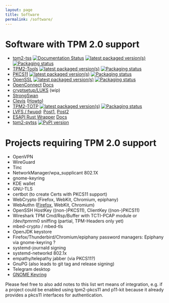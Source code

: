```yaml
---
layout: page
title: Software
permalink: /software/
---
```


<script>
  ((window.gitter = {}).chat = {}).options = {
    room: 'tpm2-software/community'
  };
</script>
<script src="https://sidecar.gitter.im/dist/sidecar.v1.js" async defer></script>

# Software with TPM 2.0 support
- [tpm2-tss](https://github.com/tpm2-software/tpm2-tss) [![Documentation Status](https://readthedocs.org/projects/tpm2-tss/badge/?version=latest)](https://tpm2-tss.readthedocs.io/en/latest/?badge=latest) [![latest packaged version(s)](https://repology.org/badge/latest-versions/tpm2-tss.svg)](https://repology.org/project/tpm2-tss/versions)  [![Packaging status](https://repology.org/badge/tiny-repos/tpm2-tss.svg)](https://repology.org/project/tpm2-tss/versions)
- [TPM2-Tools](https://github.com/tpm2-software/tpm2-tools) [![latest packaged version(s)](https://repology.org/badge/latest-versions/tpm2-tools.svg)](https://repology.org/project/tpm2-tools/versions) [![Packaging status](https://repology.org/badge/tiny-repos/tpm2-tools.svg)](https://repology.org/project/tpm2-tools/versions)
- [PKCS11](https://github.com/tpm2-software/tpm2-pkcs11) [![latest packaged version(s)](https://repology.org/badge/latest-versions/tpm2-pkcs11.svg)](https://repology.org/project/tpm2-pkcs11/versions) [![Packaging status](https://repology.org/badge/tiny-repos/tpm2-pkcs11.svg)](https://repology.org/project/tpm2-pkcs11/versions)
- [OpenSSL](https://github.com/tpm2-software/tpm2-tss-engine) [![latest packaged version(s)](https://repology.org/badge/latest-versions/tpm2-tss-engine.svg)](https://repology.org/project/tpm2-tss-engine/versions) [![Packaging status](https://repology.org/badge/tiny-repos/tpm2-tss-engine.svg)](https://repology.org/project/tpm2-tss-engine/versions)
- [OpenConnect](http://git.infradead.org/users/dwmw2/openconnect.git/) [Docs](http://www.infradead.org/openconnect/tpm.html)
- [cryptsetup/LUKS](https://gitlab.com/cryptsetup/cryptsetup/merge_requests/51) (wip)
- [StrongSwan](https://wiki.strongswan.org/projects/strongswan/wiki/TPMPlugin)
- [Clevis](https://github.com/latchset/clevis) ([Howto](https://blog.dowhile0.org/2017/10/18/automatic-luks-volumes-unlocking-using-a-tpm2-chip/))
- [TPM2-TOTP](https://github.com/tpm2-software/tpm2-totp) [![latest packaged version(s)](https://repology.org/badge/latest-versions/tpm2-totp.svg)](https://repology.org/project/tpm2-totp/versions) [![Packaging status](https://repology.org/badge/tiny-repos/tpm2-totp.svg)](https://repology.org/project/tpm2-totp/versions)
- [LVFS / fwupd](https://fwupd.org/): [Post1](https://blogs.gnome.org/hughsie/2018/12/14/firmware-attestation/), [Post2](https://blogs.gnome.org/hughsie/2019/04/10/using-a-client-certificate-to-set-the-attestation-checksum/)
- [ESAPI Rust Wrapper](https://crates.io/crates/tss-esapi) [Docs](https://docs.rs/tss-esapi/1.0.1/tss_esapi/)
- [tpm2-pytss](https://github.com/tpm2-software/tpm2-pytss) [![PyPI version](https://img.shields.io/pypi/v/tpm2-pytss.svg)](https://pypi.org/project/tpm2-pytss)

# Projects requiring TPM 2.0 support
- OpenVPN
- WireGuard
- Tinc
- NetworkManager/wpa_supplicant 802.1X
- gnome-keyring
- KDE wallet
- GNU-TLS
- certbot (to create Certs with PKCS11 support)
- WebCrypto (Firefox, WebKit, Chromium, epiphany)
- WebAuthn ([Firefox](https://github.com/mozilla/gecko-dev/tree/master/dom/webauthn), WebKit, Chromium)
- OpenSSH HostKey ((non-)PKCS11), ClientKey ((non-)PKCS11)
- Wireshark TPM Cmd/Rsp/Buffer with TCTI-PCAP module or /dev/tpmrm0 sniffing (partial, TPM-Headers only yet)
- mbed-crypto / mbed-tls
- OpenJDK keystore
- Firefox/Thunderbird/Chromium/epiphany password managers: Epiphany via gnome-keyring ?
- systemd-journald signing
- systemd-networkd 802.1x
- empathy/telepathy jabber (via PKCS11?)
- GnuPG (also leads to git tag and release signing)
- Telegram desktop
- [GNOME Keyring](https://wiki.gnome.org/Projects/GnomeKeyring/SecurityFAQ#I_have_a_TPM_.28Trusted_Platform_Module.29_chip_on_my_machine._Can_I_use_it_to_protect_my_passwords.3F)

Please feel free to also add notes to this list wrt means of integration, e.g. if a project could be enabled using tpm2-pkcs11 and p11-kit because it already provides a pkcs11 interfaces for authentication.

